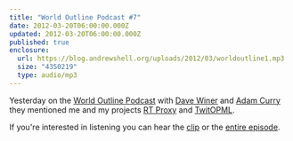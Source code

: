 ```yaml
---
title: "World Outline Podcast #7"
date: 2012-03-20T06:00:00.000Z
updated: 2012-03-20T06:00:00.000Z
published: true
enclosure:
  url: https://blog.andrewshell.org/uploads/2012/03/worldoutline1.mp3
  size: "4350219"
  type: audio/mp3
---
```


Yesterday on the [World Outline Podcast](http://podcast.worldoutline.org/) with [Dave Winer](http://scripting.com/) and [Adam Curry](http://curry.com/) they mentioned me and my projects [RT Proxy](/rt-proxy/) and [TwitOPML](/shipping-is-scary/).

If you're interested in listening you can hear the [clip](/uploads/2012/03/worldoutline1.mp3) or the [entire episode](http://adam.curry.com/2012/03/19/wop720120319final.mp3).

